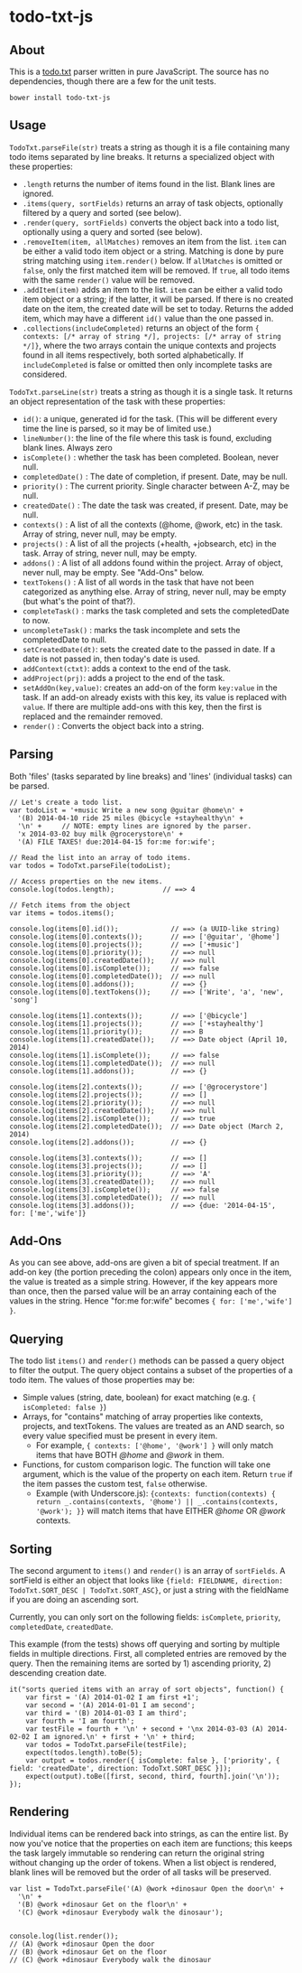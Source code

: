 todo-txt-js
===========

About
-----

This is a [todo.txt](https://github.com/ginatrapani/todo.txt-cli/wiki/The-Todo.txt-Format) parser written in pure JavaScript.
The source has no dependencies, though there are a few for the unit tests.

`bower install todo-txt-js`

Usage
-----
`TodoTxt.parseFile(str)` treats a string as though it is a file containing many todo items separated by line breaks. It returns 
a specialized object with these properties:

* `.length` returns the number of items found in the list. Blank lines are ignored.
* `.items(query, sortFields)` returns an array of task objects, optionally filtered by a query and sorted (see below).
* `.render(query, sortFields)` converts the object back into a todo list, optionally using a query and sorted (see below). 
* `.removeItem(item, allMatches)` removes an item from the list. `item` can be either a valid todo item object or a string. 
Matching is done by pure string matching using `item.render()` below. If `allMatches` is omitted or `false`, only the first matched item will be removed. If `true`, all todo items with the same `render()` value will be removed.
* `.addItem(item)` adds an item to the list. `item` can be either a valid todo item object or a string; if the latter, it will be parsed. If there is no created date on the item, the created date will be set to today. Returns the added item, which may have a different `id()` value than the one passed in.
* `.collections(includeCompleted)` returns an object of the form `{ contexts: [/* array of string */], projects: [/* array of string */]}`, where the two arrays contain the unique contexts and projects found in all items respectively, both sorted alphabetically. If `includeCompleted` is false or omitted then only incomplete tasks are considered.

`TodoTxt.parseLine(str)` treats a string as though it is a single task. It returns an object representation of the task with these properties:

* `id()`: a unique, generated id for the task. (This will be different every time the line is parsed, so it may be of limited use.)
* `lineNumber()`: the line of the file where this task is found, excluding blank lines. Always zero
* `isComplete()` : whether the task has been completed. Boolean, never null.
* `completedDate()` : The date of completion, if present. Date, may be null.
* `priority()` : The current priority. Single character between A-Z, may be null.
* `createdDate()` : The date the task was created, if present. Date, may be null.
* `contexts()` : A list of all the contexts (@home, @work, etc) in the task. Array of string, never null, may be empty.
* `projects()` : A list of all the projects (+health, +jobsearch, etc) in the task. Array of string, never null, may be empty.
* `addons()` : A list of all addons found within the project. Array of object, never null, may be empty. See "Add-Ons" below.
* `textTokens()` : A list of all words in the task that have not been categorized as anything else. Array of string, never null, may be empty (but what's the point of that?).
* `completeTask()` : marks the task completed and sets the completedDate to now.
* `uncompleteTask()` : marks the task incomplete and sets the completedDate to null.
* `setCreatedDate(dt)`: sets the created date to the passed in date. If a date is not passed in, then today's date
is used.
* `addContext(ctxt)`: adds a context to the end of the task.
* `addProject(prj)`: adds a project to the end of the task.
* `setAddOn(key,value)`: creates an add-on of the form `key:value` in the task. If an add-on already exists with this key, its value is replaced with `value`. If there are multiple add-ons with this key, then the first is replaced and the remainder removed.
* `render()` : Converts the object back into a string. 


Parsing
-------
Both 'files' (tasks separated by line breaks) and 'lines' (individual tasks) can be parsed.

```
// Let's create a todo list.
var todoList = '+music Write a new song @guitar @home\n' + 
  '(B) 2014-04-10 ride 25 miles @bicycle +stayhealthy\n' + 
  '\n' +     // NOTE: empty lines are ignored by the parser.
  'x 2014-03-02 buy milk @grocerystore\n' + 
  '(A) FILE TAXES! due:2014-04-15 for:me for:wife';

// Read the list into an array of todo items.
var todos = TodoTxt.parseFile(todoList);

// Access properties on the new items.
console.log(todos.length);            // ==> 4

// Fetch items from the object
var items = todos.items();            

console.log(items[0].id());             // ==> (a UUID-like string)
console.log(items[0].contexts());       // ==> ['@guitar', '@home']
console.log(items[0].projects());       // ==> ['+music']
console.log(items[0].priority());       // ==> null
console.log(items[0].createdDate());    // ==> null
console.log(items[0].isComplete());     // ==> false
console.log(items[0].completedDate());  // ==> null
console.log(items[0].addons());         // ==> {}
console.log(items[0].textTokens());     // ==> ['Write', 'a', 'new', 'song']

console.log(items[1].contexts());       // ==> ['@bicycle']
console.log(items[1].projects());       // ==> ['+stayhealthy']
console.log(items[1].priority());       // ==> B
console.log(items[1].createdDate());    // ==> Date object (April 10, 2014)
console.log(items[1].isComplete());     // ==> false
console.log(items[1].completedDate());  // ==> null
console.log(items[1].addons());         // ==> {}

console.log(items[2].contexts());       // ==> ['@grocerystore']
console.log(items[2].projects());       // ==> []
console.log(items[2].priority());       // ==> null
console.log(items[2].createdDate());    // ==> null
console.log(items[2].isComplete());     // ==> true
console.log(items[2].completedDate());  // ==> Date object (March 2, 2014)
console.log(items[2].addons());         // ==> {}

console.log(items[3].contexts());       // ==> []
console.log(items[3].projects());       // ==> []
console.log(items[3].priority());       // ==> 'A'
console.log(items[3].createdDate());    // ==> null
console.log(items[3].isComplete());     // ==> false
console.log(items[3].completedDate());  // ==> null
console.log(items[3].addons());         // ==> {due: '2014-04-15', for: ['me','wife']} 
```

Add-Ons
-------
As you can see above, add-ons are given a bit of special treatment. If an add-on key (the portion preceding the colon) appears 
only once in the item, the value is treated as a simple string. However, if the key appears more than once, 
then the parsed value will be an array containing each of the values in the string. Hence "for:me for:wife" becomes `{ for: ['me','wife'] }`.

Querying
--------
The todo list `items()` and `render()` methods can be passed a query object to filter the output. The query object contains a subset of the properties of a todo item. The values of those properties may be:

* Simple values (string, date, boolean) for exact matching (e.g. `{ isCompleted: false }`)
* Arrays, for "contains" matching of array properties like contexts, projects, and textTokens. The values are treated as an AND search, so every value specified must be present in every item.
  * For example, `{ contexts: ['@home', '@work'] }` will only match items that have BOTH *@home* and *@work* in them.
* Functions, for custom comparison logic. The function will take one argument, which is the value of the property on each item. Return `true` if the item passes the custom test, `false` otherwise.
  * Example (with Underscore.js): `{contexts: function(contexts) { return _.contains(contexts, '@home') || _.contains(contexts, '@work'); }}` will match items that have EITHER *@home* OR *@work* contexts.

Sorting
-------
The second argument to `items()` and `render()` is an array of `sortFields`. A sortField is either an object that looks like `{field: FIELDNAME, direction: TodoTxt.SORT_DESC | TodoTxt.SORT_ASC}`, or just a string with the fieldName if you are doing an ascending sort.

Currently, you can only sort on the following fields: `isComplete`, `priority`, `completedDate`, `createdDate`.

This example (from the tests) shows off querying and sorting by multiple fields in multiple directions. First, all completed entries are removed by the query. Then the remaining items are sorted by 1) ascending priority, 2) descending creation date.

    it("sorts queried items with an array of sort objects", function() {
        var first = '(A) 2014-01-02 I am first +1';
        var second = '(A) 2014-01-01 I am second';
        var third = '(B) 2014-01-03 I am third';
        var fourth = 'I am fourth';
        var testFile = fourth + '\n' + second + '\nx 2014-03-03 (A) 2014-02-02 I am ignored.\n' + first + '\n' + third;
        var todos = TodoTxt.parseFile(testFile);
        expect(todos.length).toBe(5);
        var output = todos.render({ isComplete: false }, ['priority', { field: 'createdDate', direction: TodoTxt.SORT_DESC }]);
        expect(output).toBe([first, second, third, fourth].join('\n'));
    });

Rendering
---------

Individual items can be rendered back into strings, as can the entire list. By now you've notice that the properties on each item
are functions; this keeps the task largely immutable so rendering can return the original string without changing up the order
of tokens. When a list object is rendered, blank lines will be removed but the order of all tasks will be preserved.

```
var list = TodoTxt.parseFile('(A) @work +dinosaur Open the door\n' +
  '\n' +
  '(B) @work +dinosaur Get on the floor\n' +
  '(C) @work +dinosaur Everybody walk the dinosaur');


console.log(list.render());
// (A) @work +dinosaur Open the door
// (B) @work +dinosaur Get on the floor
// (C) @work +dinosaur Everybody walk the dinosaur

```



